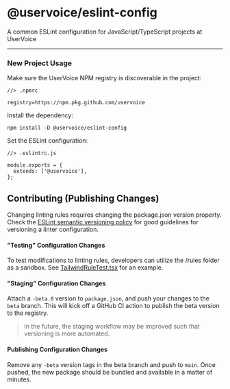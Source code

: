 # @uservoice/eslint-config

A common ESLint configuration for JavaScript/TypeScript projects at UserVoice

---

### New Project Usage

Make sure the UserVoice NPM registry is discoverable in the project:

```
//> .npmrc

registry=https://npm.pkg.github.com/uservoice
```

Install the dependency:

```
npm install -D @uservoice/eslint-config
```

Set the ESLint configuration:

```
//> .eslintrc.js

module.exports = {
  extends: ['@uservoice'],
};
```

## Contributing (Publishing Changes)

Changing linting rules requires changing the package.json version property. Check the
[ESLint semantic versioning policy](https://openbase.io/js/eslint-config-eslint/documentation#semantic-versioning-policy)
for good guidelines for versioning a linter configuration.

#### "Testing" Configuration Changes

To test modifications to linting rules, developers can utilize the /rules folder as a sandbox. See
[TailwindRuleTest.tsx](/rules/TailwindRuleTest.tsx) for an example.

#### "Staging" Configuration Changes

Attach a `-beta.0` version to `package.json`, and push your changes to the `beta` branch. This will kick off a
GitHub CI action to publish the beta version to the registry.

> In the future, the staging workflow may be improved such that versioning is more automated.

#### Publishing Configuration Changes

Remove any `-beta` version tags in the beta branch and push to `main`. Once pushed, the new package should be bundled
and available in a matter of minutes.
